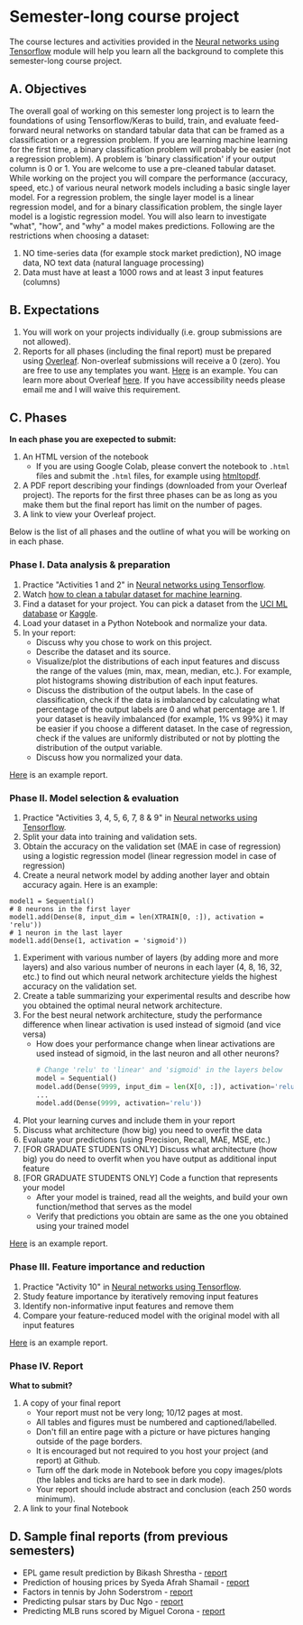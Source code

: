 # Semester-long course project

The course lectures and activities provided in the [Neural networks using Tensorflow](https://github.com/badriadhikari/neural-networks-using-tensorflow) module will help you learn all the background to complete this semester-long course project.

## A. Objectives
The overall goal of working on this semester long project is to learn the foundations of using Tensorflow/Keras to build, train, and evaluate feed-forward neural networks on standard tabular data that can be framed as a classification or a regression problem. If you are learning machine learning for the first time, a binary classification problem will probably be easier (not a regression problem). A problem is 'binary classification' if your output column is 0 or 1.  You are welcome to use a pre-cleaned tabular dataset. While working on the project you will compare the performance (accuracy, speed, etc.) of various  neural network models including a basic single layer model. For a regression problem, the single layer model is a linear regression model, and for a binary classification problem, the single layer model is a logistic regression model. You will also learn to investigate "what", "how", and "why" a model makes predictions. Following are the restrictions when choosing a dataset:
1. NO time-series data (for example stock market prediction), NO image data,  NO text data (natural language processing)
1. Data must have at least a 1000 rows and at least 3 input features (columns) 

## B. Expectations
1. You will work on your projects individually (i.e. group submissions are not allowed).
1. Reports for all phases (including the final report) must be prepared using <a href="https://www.overleaf.com/">Overleaf</a>. Non-overleaf submissions will receive a 0 (zero). You are free to use any templates you want. [Here](https://www.overleaf.com/read/vgckqpfdyrwp) is an example. You can learn more about Overleaf [here](https://www.overleaf.com/learn/latex/LaTeX_video_tutorial_for_beginners_(video_1)). If you have accessibility needs please email me and I will waive this requirement.

## C. Phases
**In each phase you are exepected to submit:**  
1. An HTML version of the notebook
   - If you are using Google Colab, please convert the notebook to `.html` files and submit the `.html` files, for example using [htmltopdf](https://htmtopdf.herokuapp.com/ipynbviewer/).
1. A PDF report describing your findings (downloaded from your Overleaf project). The reports for the first three phases can be as long as you make them but the final report has limit on the number of pages. 
1. A link to view your Overleaf project.

Below is the list of all phases and the outline of what you will be working on in each phase. 

### Phase I. Data analysis & preparation
1. Practice "Activities 1 and 2" in [Neural networks using Tensorflow](https://github.com/badriadhikari/neural-networks-using-tensorflow).
1. Watch [how to clean a tabular dataset for machine learning](https://youtu.be/0bj6KbEUJ_o).
1. Find a dataset for your project. You can pick a dataset from the [UCI ML database](https://archive.ics.uci.edu/ml/datasets.php) or [Kaggle](https://www.kaggle.com/).
1. Load your dataset in a Python Notebook and normalize your data.
1. In your report:
    - Discuss why you chose to work on this project.
    - Describe the dataset and its source.
    - Visualize/plot the distributions of each input features and discuss the range of the values (min, max, mean, median, etc.). For example, plot histograms showing distribution of each input features.
    - Discuss the distribution of the output labels. In the case of classification, check if the data is imbalanced by calculating what percentage of the output labels are 0 and what percentage are 1. If your dataset is heavily imbalanced (for example, 1% vs 99%) it may be easier if you choose a different dataset. In the case of regression, check if the values are uniformly distributed or not by plotting the distribution of the output variable.
    - Discuss how you normalized your data.

[Here](https://github.com/zegster/artificial-intelligence/blob/master/data_analysis_and_preparation/Data_Analysis_and_Preparation.pdf) is an example report.

### Phase II. Model selection & evaluation
1. Practice "Activities 3, 4, 5, 6, 7, 8 & 9" in [Neural networks using Tensorflow](https://github.com/badriadhikari/neural-networks-using-tensorflow).
1. Split your data into training and validation sets.
1. Obtain the accuracy on the validation set (MAE in case of regression) using a logistic regression model (linear regression model in case of regression)
1. Create a neural network model by adding another layer and obtain accuracy again. Here is an example:
```
model1 = Sequential()
# 8 neurons in the first layer
model1.add(Dense(8, input_dim = len(XTRAIN[0, :]), activation = 'relu')) 
# 1 neuron in the last layer
model1.add(Dense(1, activation = 'sigmoid'))
```
1. Experiment with various number of layers (by adding more and more layers) and also various number of neurons in each layer (4, 8, 16, 32, etc.) to find out which neural network architecture yields the highest accuracy on the validation set.
1. Create a table summarizing your experimental results and describe how you obtained the optimal neural network architecture.
1. For the best neural network architecture, study the performance difference when linear activation is used instead of sigmoid (and vice versa)
   - How does your performance change when linear activations are used instead of sigmoid, in the last neuron and all other neurons?
     ```python
     # Change 'relu' to 'linear' and 'sigmoid' in the layers below
     model = Sequential()
     model.add(Dense(9999, input_dim = len(X[0, :]), activation='relu'))
     ...
     model.add(Dense(9999, activation='relu'))
     ```
1. Plot your learning curves and include them in your report
1. Discuss what architecture (how big) you need to overfit the data
1. Evaluate your predictions (using Precision, Recall, MAE, MSE, etc.)
1. [FOR GRADUATE STUDENTS ONLY] Discuss what architecture (how big) you do need to overfit when you have output as additional input feature
1. [FOR GRADUATE STUDENTS ONLY] Code a function that represents your model
   - After your model is trained, read all the weights, and build your own function/method that serves as the model
   - Verify that predictions you obtain are same as the one you obtained using your trained model

[Here](https://github.com/zegster/artificial-intelligence/blob/master/model_selection_and_evaluation/Model_Selection_Evaluation.pdf) is an example report.

### Phase III. Feature importance and reduction
1. Practice "Activity 10" in [Neural networks using Tensorflow](https://github.com/badriadhikari/neural-networks-using-tensorflow).
1. Study feature importance by iteratively removing input features
1. Identify non-informative input features and remove them
1. Compare your feature-reduced model with the original model with all input features

[Here](https://github.com/SoderstromJohnR/CS4300Final/blob/master/Phase%203%20Report.pdf) is an example report.

### Phase IV. Report
**What to submit?**   
1. A copy of your final report    
    * Your report must not be very long; 10/12 pages at most.
    * All tables and figures must be numbered and captioned/labelled.
    * Don't fill an entire page with a picture or have pictures hanging outside of the page borders.
    * It is encouraged but not required to you host your project (and report) at Github.  
    * Turn off the dark mode in Notebook before you copy images/plots (the lables and ticks are hard to see in dark mode).
    * Your report should include abstract and conclusion (each 250 words minimum).
1. A link to your final Notebook

## D. Sample final reports (from previous semesters)
* EPL game result prediction by Bikash Shrestha - [report](https://github.com/badriadhikari/AI-2020spring/blob/master/sample-reports/sample-report-1.pdf)
* Prediction of housing prices by Syeda Afrah Shamail - [report](https://github.com/afrah1994/Prediction-of-Housing-Prices/blob/master/Final%20report.pdf)
* Factors in tennis by John Soderstrom - [report](https://github.com/SoderstromJohnR/CS4300Final/blob/master/Final%20Report.pdf)
* Predicting pulsar stars by Duc Ngo - [report](https://github.com/zegster/artificial-intelligence/blob/master/final_assembly/Final_Assembly.pdf)
* Predicting MLB runs scored by Miguel Corona - [report](https://github.com/mykon23/AI-2020/blob/project_final/Project/Final/Predicting_MLB_Runs_Scored_NN.pdf)

